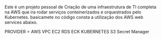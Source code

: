 Este é um projeto pessoal de Criação de uma infraestrutura de TI completa na AWS que ira rodar serviços conteinerizados e orquestrados pelo Kubernetes.
basicamete no código consta a utilização dos AWS web services abaixo.

PROVIDER = AWS
VPC
EC2
RDS
ECK KUBERNETES 
S3
Secret Manager
